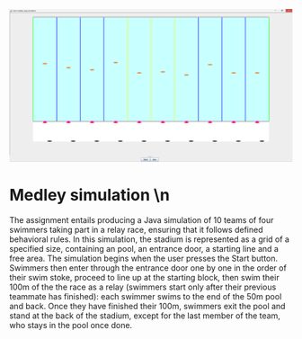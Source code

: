![Program Screenshot](screenshot.png)

# **Medley simulation** \n
The assignment entails producing a Java simulation of 10 teams of four swimmers taking part 
in a relay race, ensuring that it follows defined behavioral rules. 
In this simulation, the stadium is represented as a grid of a specified size, containing an pool, 
an entrance door, a starting line and a free area.
The simulation begins when the user presses the Start button.
Swimmers then enter through the entrance door one by one in the order of their swim stoke, 
proceed to line up at the starting block, then swim their 100m of the the race as a relay 
(swimmers start only after their previous teammate has finished): each swimmer swims to the 
end of the 50m pool and back. Once they have finished their 100m, swimmers exit the pool 
and stand at the back of the stadium, except for the last member of the team, who stays in the 
pool once done. 
